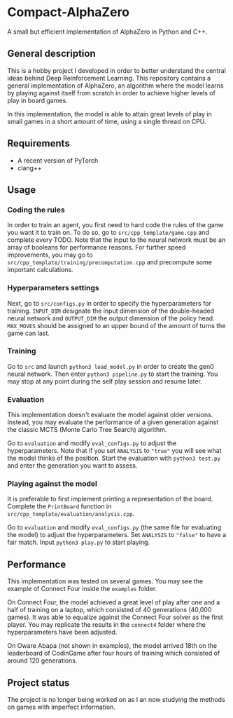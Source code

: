 # Compact-AlphaZero

A small but efficient implementation of AlphaZero in Python and C++.

## General description

This is a hobby project I developed in order to better understand the central ideas behind Deep Reinforcement Learning. This repository contains a general implementation of AlphaZero, an algorithm where the model learns by playing against itself from scratch in order to achieve higher levels of play in board games.

In this implementation, the model is able to attain great levels of play in small games in a short amount of time, using a single thread on CPU.

## Requirements

- A recent version of PyTorch
- clang++

## Usage

### Coding the rules

In order to train an agent, you first need to hard code the rules of the game you want it to train on. To do so, go to `src/cpp_template/game.cpp` and complete every TODO. Note that the input to the neural network must be an array of booleans for performance reasons. For further speed improvements, you may go to `src/cpp_template/training/precomputation.cpp` and precompute some important calculations.

### Hyperparameters settings

Next, go to `src/configs.py` in order to specify the hyperparameters for training. `INPUT_DIM` designate the input dimension of the double-headed neural network and `OUTPUT_DIM` the output dimension of the policy head. `MAX_MOVES` should be assigned to an upper bound of the amount of turns the game can last.

### Training

Go to `src` and launch `python3 load_model.py` in order to create the gen0 neural network. Then enter `python3 pipeline.py` to start the training. You may stop at any point during the self play session and resume later.

### Evaluation

This implementation doesn't evaluate the model against older versions. Instead, you may evaluate the performance of a given generation against the classic MCTS (Monte Carlo Tree Search) algorithm.

Go to `evaluation` and modify `eval_configs.py` to adjust the hyperparameters. Note that if you set `ANALYSIS` to `"true"` you will see what the model thinks of the position. Start the evaluation with `python3 test.py` and enter the generation you want to assess.

### Playing against the model

It is preferable to first implement printing a representation of the board. Complete the `PrintBoard` function in `src/cpp_template/evaluation/analysis.cpp`.

Go to `evaluation` and modify `eval_configs.py` (the same file for evaluating the model) to adjust the hyperparameters. Set `ANALYSIS` to `"false"` to have a fair match. Input `python3 play.py` to start playing.

## Performance

This implementation was tested on several games. You may see the example of Connect Four inside the `examples` folder.

On Connect Four, the model achieved a great level of play after one and a half of training on a laptop, which consisted of 40 generations (40,000 games). It was able to equalize against the Connect Four solver as the first player. You may replicate the results in the `connect4` folder where the hyperparameters have been adjusted.

On Oware Abapa (not shown in examples), the model arrived 18th on the leaderboard of CodinGame after four hours of training which consisted of around 120 generations.

## Project status

The project is no longer being worked on as I an now studying the methods on games with imperfect information.




